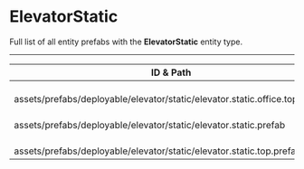 # ElevatorStatic
Full list of all <Badge type="warning" text="3"/> entity prefabs with the **ElevatorStatic** entity type.

---
| ID & Path |
| --- |
| <Badge type="tip" text="2008256530"/> <br> assets/prefabs/deployable/elevator/static/elevator.static.office.top.prefab |
| <Badge type="tip" text="140200872"/> <br> assets/prefabs/deployable/elevator/static/elevator.static.prefab |
| <Badge type="tip" text="1033358365"/> <br> assets/prefabs/deployable/elevator/static/elevator.static.top.prefab |
